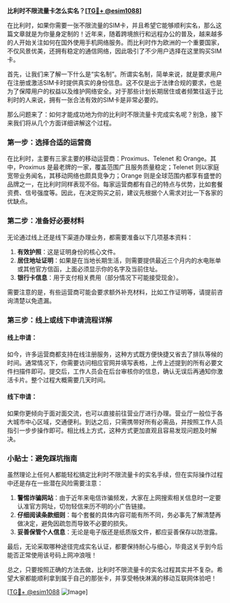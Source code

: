 **比利时不限流量卡怎么实名？[[TG💪+ @esim1088](https://t.me/s/esim1088)]**

在比利时，如果你需要一张不限流量的SIM卡，并且希望它能够顺利实名，那么这篇文章就是为你量身定制的！近年来，随着跨境旅行和远程办公的普及，越来越多的人开始关注如何在国外使用手机网络服务。而比利时作为欧洲的一个重要国家，不仅风景优美，还拥有稳定的通信网络，因此吸引了不少用户选择在这里购买SIM卡。

首先，让我们来了解一下什么是“实名制”。所谓实名制，简单来说，就是要求用户在注册或激活SIM卡时提供真实的身份信息。这不仅是出于法律合规的要求，也是为了保障用户的权益以及维护网络安全。对于那些计划长期居住或者频繁往返于比利时的人来说，拥有一张合法有效的SIM卡是非常必要的。

那么问题来了：如何才能成功地为你的比利时不限流量卡完成实名呢？别急，接下来我们将从几个方面详细讲解这个过程。

### 第一步：选择合适的运营商

在比利时，主要有三家主要的移动运营商：Proximus、Telenet 和 Orange。其中，Proximus 是最老牌的一家，覆盖范围广且服务质量稳定；Telenet 则以家庭宽带业务闻名，其移动网络也颇具竞争力；Orange 则是全球范围内都享有盛誉的品牌之一，在比利时同样表现不俗。每家运营商都有自己的特点与优势，比如套餐资费、信号强度等。因此，在决定购买之前，建议先根据个人需求对比一下各家的优缺点。

### 第二步：准备好必要材料

无论通过线上还是线下渠道办理业务，都需要准备以下几项基本资料：

1. **有效护照**：这是证明身份的核心文件。
2. **居住地址证明**：如果是在当地长期生活，则需要提供最近三个月内的水电账单或其他官方信函，上面必须显示你的名字及当前住址。
3. **银行卡信息**：用于支付相关费用（部分情况下可能接受现金）。

需要注意的是，有些运营商可能会要求额外补充材料，比如工作证明等，请提前咨询清楚以免遗漏。

### 第三步：线上或线下申请流程详解

#### 线上申请：
如今，许多运营商都支持在线注册服务，这种方式既方便快捷又省去了排队等候的时间。通常情况下，你需要访问相应官网并填写表格，上传上述提到的所有必要文件扫描件即可。提交后，工作人员会在后台审核你的信息，确认无误后再通知你激活卡片。整个过程大概需要几天时间。

#### 线下申请：
如果你更倾向于面对面交流，也可以直接前往营业厅进行办理。营业厅一般位于各大城市中心区域，交通便利。到达之后，只需携带好所有必需品，并按照工作人员指引一步步操作即可。相比线上方式，这种方式更加直观且容易发现问题及时解决。

### 小贴士：避免踩坑指南

虽然理论上任何人都能轻松搞定比利时不限流量卡的实名手续，但在实际操作过程中还是存在一些潜在风险需要注意：

1. **警惕诈骗网站**：由于近年来电信诈骗频发，大家在上网搜索相关信息时一定要认准官方网址，切勿轻信来历不明的小广告链接。
2. **仔细阅读条款细则**：每个套餐的具体内容可能有所不同，务必事先了解清楚再做决定，避免因疏忽而导致不必要的损失。
3. **妥善保管个人信息**：无论是电子版还是纸质版文件，都应妥善保存以防泄露。

最后，无论采取哪种途径完成实名认证，都要保持耐心与细心，毕竟这关乎到今后能否正常使用该号码上网冲浪哦！

总之，只要按照正确的方法去做，比利时不限流量卡的实名过程其实并不复杂。希望大家都能顺利拿到属于自己的那张卡，并享受畅快淋漓的移动互联网体验吧！

[[TG💪+ @esim1088](https://t.me/s/esim1088) ![Image](https://i.postimg.cc/4NQfJmqS/Snipaste-2025-05-13-00-14-12.png)]